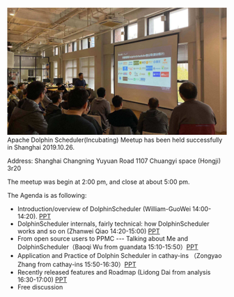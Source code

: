 ![avatar](/img/2019-10-26-user.jpg)
Apache Dolphin Scheduler(Incubating) Meetup has been held successfully in Shanghai 2019.10.26.

Address: Shanghai Changning Yuyuan Road 1107 Chuangyi space (Hongji) 3r20

The meetup was begin at 2:00 pm, and close at about 5:00 pm.

The Agenda is as following:

* Introduction/overview of DolphinScheduler (William-GuoWei 14:00-14:20). [PPT](/file/2019-10-26/DolphinScheduler_guowei.pptx)
* DolphinScheduler internals, fairly technical: how DolphinScheduler works and so on (Zhanwei Qiao 14:20-15:00) [PPT](/file/2019-10-26/DolphinScheduler_qiaozhanwei.pptx)
* From open source users to PPMC --- Talking about Me and DolphinScheduler（Baoqi Wu from guandata 15:10-15:50）[PPT](/file/2019-10-26/Dolphinescheduler_baoqiwu.pptx)
* Application and Practice of Dolphin Scheduler in cathay-ins （Zongyao Zhang from cathay-ins 15:50-16:30）[PPT](/file/2019-10-26/DolphinScheduler_zhangzongyao.pptx)
* Recently released features and Roadmap (Lidong Dai from analysis 16:30-17:00) [PPT](/file/2019-10-26/DolphinScheduler_dailidong.pptx)
* Free discussion
